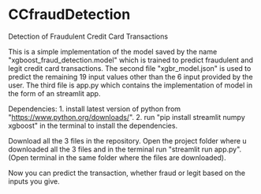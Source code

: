 # CCfraudDetection
Detection of Fraudulent Credit Card Transactions

This is a simple implementation of the model saved by the name "xgboost_fraud_detection.model" which is trained to predict fraudulent and legit credit card transactions. 
The second file "xgbr_model.json" is used to predict the remaining 19 input values other than the 6 input provided by the user.
The third file is app.py which contains the implementation of model in the form of an streamlit app.

Dependencies: 1. install latest version of python from "https://www.python.org/downloads/".
              2. run "pip install streamlit numpy xgboost" in the terminal to install the dependencies.

Download all the 3 files in the repository.
Open the project folder where u downloaded all the 3 files and in the terminal run "streamlit run app.py". (Open terminal in the same folder where the files are downloaded).

Now you can predict the transaction, whether fraud or legit based on the inputs you give.
